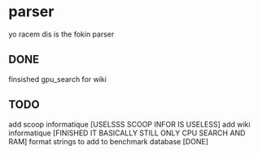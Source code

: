 # parser
yo racem dis is the fokin parser

## DONE
finsished gpu_search for wiki

## TODO
add scoop informatique [USELSSS SCOOP INFOR IS USELESS]
add wiki informatique [FINISHED IT BASICALLY STILL ONLY CPU SEARCH AND RAM]
format strings to add to benchmark database [DONE]